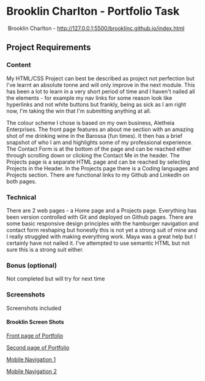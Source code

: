 #  Brooklin Charlton - Portfolio Task
​
Brooklin Charlton - http://127.0.0.1:5500/brooklinc.github.io/index.html 

## Project Requirements

### Content
My HTML/CSS Project can best be described as project not perfection but I've learnt an absolute tonne and will only improve in the next module. This has been a lot to learn in a very short period of time and I haven't nailed all the elements - for example my nav links for some reason look like hyperlinks and not white buttons but frankly, being as sick as I am right now, I'm taking the win that I'm submitting anything at all. 

The colour scheme I chose is based on my own business, Aletheia Enterprises. The front page features an about me section with an amazing shot of me drinking wine in the Barossa (fun times). It then has a brief snapshot of who I am and highlights some of my professional experience. The Contact Form is at the bottom of the page and can be reached either through scrolling down or clicking the Contact Me in the header. The Projects page is a separate HTML page and can be reached by selecting Projects in the Header. In the Projects page there is a Coding languages and Projects section. There are functional links to my Github and LinkedIn on both pages. 
​
### Technical
There are 2 web pages - a Home page and a Projects page. Everything has been version controlled with Git and deployed on Github pages. There are some basic responsive design principles with the hamburger navigation and contact form reshaping but honestly this is not yet a strong suit of mine and I really struggled with making everything work. Maya was a great help but I certainly have not nailed it. I've attempted to use semantic HTML but not sure this is a strong suit either.

### Bonus (optional)
Not completed but will try for next time
​
### Screenshots
Screenshots included

####  Brooklin Screen Shots
[Front page of Portfolio](./img/BC_SS1.png) 

[Second page of Portfolio](./img/BC_SS2.png)

[Mobile Navigation 1](./img/BC_mobilenav.png)

[Mobile Navigation 2](.img/BC_mobilenav2.png)
